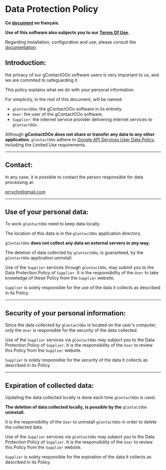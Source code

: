 # Data Protection Policy

**Ce [document][2] en français.**

**Use of this software also subjects you to our [Terms Of Use][3].**

Regarding installation, configuration and use, please consult the [documentation][4].

## Introduction:

the privacy of our gContactOOo software users is very important to us, and we are commited to safeguarding it.

This policy explains what we do with your personal information.

For simplicity, in the rest of this document, will be named:
- `gContactOOo`:  the gContactOOo software in its entirety.
- `User`: the user of the gContactOOo software.
- `Supplier`: the internet service provider delivering internet services to `gContactOOo`.

Although **gContactOOo does not share or transfer any data to any other application**, `gContactOOo` adhere to [Google API Services User Data Policy][5], including the Limited Use requirements.

___
## Contact:

In any case, it is possible to contact the person responsible for data processing at:

prrvchr@gmail.com

___
## Use of your personal data:

To work `gContactOOo` need to keep data locally.

The location of this data is in the `gContactOOo` application directory.

`gContactOOo` **does not collect any data on external servers in any way.**

The deletion of data collected by `gContactOOo`, is guaranteed, by the `gContactOOo` application uninstall.

Use of the `Supplier` services through `gContactOOo`, may submit you to the Data Protection Policy of `Supplier`. It is the responsibility of the `User` to take knowledge of these Policy from the `Supplier` website.

`Supplier` is solely responsible for the use of the data it collects as described in its Policy.

___
## Security of your personal information:

Since the data collected by `gContactOOo` is located on the user's computer, only the `User` is responsible for the security of the data collected.

Use of the `Supplier` services via `gContactOOo` may subject you to the Data Protection Policy of `Supplier`. It is the responsibility of the `User` to review this Policy from the `Supplier` website.

`Supplier` is solely responsible for the security of the data it collects as described in its Policy.

___
## Expiration of collected data:

Updating the data collected locally is done each time `gContactOOo` is used.

**The deletion of data collected locally, is possible by the** `gContactOOo` **uninstall.**

It is the responsibility of the `User` to uninstall `gContactOOo` in order to delete the collected data.

Use of the `Supplier` services via `gContactOOo` may subject you to the Data Protection Policy of `Supplier`. It is the responsibility of the `User` to review this Policy from the `Supplier` website.

`Supplier` is solely responsible for the expiration of the data it collects as described in its Policy.

[1]: <https://prrvchr.github.io/gContactOOo/img/gContactOOo.png>
[2]: <https://prrvchr.github.io/gContactOOo/source/gContactOOo/registration/PrivacyPolicy_fr>
[3]: <https://prrvchr.github.io/gContactOOo/source/gContactOOo/registration/TermsOfUse_en>
[4]: <https://prrvchr.github.io/gContactOOo>
[5]: <https://developers.google.com/terms/api-services-user-data-policy?hl=en>
